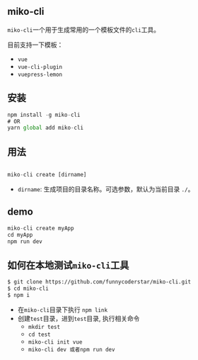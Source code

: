 ## miko-cli
`miko-cli`一个用于生成常用的一个模板文件的`cli`工具。

目前支持一下模板：
- `vue`
- `vue-cli-plugin`
- `vuepress-lemon`
## 安装
```js
npm install -g miko-cli
# OR
yarn global add miko-cli
```
## 用法
```js

miko-cli create [dirname]

```
- `dirname`: 生成项目的目录名称。可选参数，默认为当前目录 `./`。

## demo

```js
miko-cli create myApp
cd myApp
npm run dev
```
## 如何在本地测试`miko-cli`工具
```bash
$ git clone https://github.com/funnycoderstar/miko-cli.git
$ cd miko-cli
$ npm i
```
- 在`miko-cli`目录下执行 `npm link`
- 创建`test`目录，进到`test`目录, 执行相关命令
   - `mkdir test`
   - `cd test`
   - `miko-cli init vue`
   - `miko-cli dev 或者npm run dev`